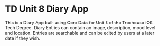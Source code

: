 # TD Unit 8 Diary App

This is a Diary App built using Core Data for Unit 8 of the Treehouse iOS Tech Degree. Diary Entries can contain an image, description, mood level and location. Entries are searchable and can be edited by users at a later date if they wish.
